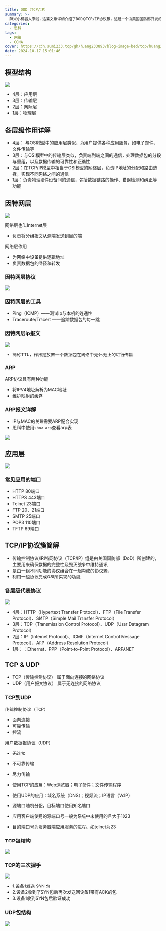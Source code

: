 ```yaml
---
title: DOD（TCP/IP）
summary: >-
  酥米小机器人来啦，这篇文章详细介绍了DOD的TCP/IP协议簇，这是一个由美国国防部开发的分布式开放系统互连模型，旨在确保数据传输的可靠性。文章首先概述了其四层结构：应用层提供电子邮件和文件传输等服务，传输层通过TCP协议进行可靠端到端通信或使用UDP协议的无连接传输，网际层负责IP地址分配、路由选择和数据包转发，物理层处理硬件设备间的通信和数据链路操作。接着，文章列出了关键协议如HTTP、FTP、SMTP、TCP、UDP、ICMP、ARP，并介绍了工具Ping和Traceroute用于网络诊断。还比较了TCP的三次握手机制与UDP的简单传输方式，突出TCP/IP协议簇在现代网络中的核心作用，强调其高效性和基础性。
categories:
  - 思科
tags:
  - 网络
  - CCNA
cover: https://cdn.sumi233.top/gh/huang233893/blog-image-bed/top/huang233893/imgs/blog/DoD%20(11).png
date: 2024-10-17 15:01:46
---
```


## 模型结构
![](https://cdn.sumi233.top/gh/huang233893/blog-image-bed/top/huang233893/imgs/blog/DoD%20(11).png)

+ 4层：应用层
+ 3层：传输层
+ 2层：网际层
+ 1层：物理层

## 各层级作用详解
+ 4层： 与OSI模型中的应用层类似，为用户提供各种应用服务，如电子邮件、文件传输等</font>
+  3层：与OSI模型中的传输层类似，负责端到端之间的通信，处理数据包的分段与重组，以及数据传输的可靠性和正确性</font>
+  2层：在TCP/IP模型中相当于OSI模型的网络层，负责IP地址的分配和路由选择，实现不同网络之间的通信</font>
+  1层：负责物理硬件设备间的通信，包括数据链路的操作、错误检测和纠正等功能</font>

## 因特网层
![](https://cdn.sumi233.top/gh/huang233893/blog-image-bed/top/huang233893/imgs/blog/DoD%20(8).png)

网络层也叫Internet层

+ 负责将分组报文从源端发送到目的端

网络层作用

+ 为网络中设备提供逻辑地址
+ 负责数据包的寻径和转发

### 因特网层协议
![](https://cdn.sumi233.top/gh/huang233893/blog-image-bed/top/huang233893/imgs/blog/DoD%20(1).png)

### 因特网层的工具
+ Ping（ICMP）——测试ip与本机的连通性
+ Traceroute/Tracert ——追踪数据包的每一跳

### 因特网层ip报文
![](https://cdn.sumi233.top/gh/huang233893/blog-image-bed/top/huang233893/imgs/blog/DoD%20(9).png)

+ 简称TTL，作用是放置一个数据包在网络中无休无止的进行传输

### ARP
ARP协议具有两种功能

+ 将IPV4地址解析为MAC地址
+ 维护映射的缓存

### ARP报文详解
+ IP与MAC的关联需要ARP配合实现
+ 思科中使用` show arp `查看arp表

![](https://cdn.sumi233.top/gh/huang233893/blog-image-bed/top/huang233893/imgs/blog/DoD%20(2).png)

## 应用层
![](https://cdn.sumi233.top/gh/huang233893/blog-image-bed/top/huang233893/imgs/blog/DoD%20(7).png)

### 常见应用的端口
+ HTTP 80端口
+ HTTPS 443端口
+ Telnet 23端口
+ FTP 20、21端口
+ SMTP 25端口
+ POP3 110端口
+ TFTP 69端口

## TCP/IP协议簇简解
+ 传输控制协议/IRI特网协议（TCP/IP）组是由关国国防部（DoD）所创建的，主要用来确保数据的完整性及毁灭战争中维持通讯
+ 是由一组不同功能的协议组合在一起构成的协议簇、
+ 利用一组协议完成OSI所实现的功能

### 各层级代表协议
![](https://cdn.sumi233.top/gh/huang233893/blog-image-bed/top/huang233893/imgs/blog/DoD%20(3).png)

+ 4层：HTTP（Hypertext Transfer Protocol）、FTP（File Transfer Protocol）、SMTP（Simple Mail Transfer Protocol）
+ 3层：TCP（Transmission Control Protocol）、UDP（User Datagram Protocol）
+ 2层：IP（Internet Protocol）、ICMP（Internet Control Message Protocol）、ARP（Address Resolution Protocol）
+ 1层：：Ethernet、PPP（Point-to-Point Protocol）、ARPANET

## TCP & UDP
+ TCP（传输控制协议） 属于面向连接的网络协议
+ UDP（用户报文协议） 属于无连接的网络协议

### TCP到UDP
传统控制协议（TCP）

+ 面向连接
+ 可靠传输
+ 控流

用户数据报协议（UDP）

+ 无连接
+ 不可靠传输
+ 尽力传输

+ 使用TCP的应用：Web浏览器；电子邮件；文件传输程序
+ 使用UDP的应用：域名系统（DNS）；视频流；IP语言（VoIP）
+ 源端口随机分配，目标端口使用知名端口
+ 应用客户端使用的源端口号一般为系统中未使用的且大于1023
+ 目的端口号为服务器端应用服务的进程。如telnet为23

### TCP包结构
![](https://cdn.sumi233.top/gh/huang233893/blog-image-bed/top/huang233893/imgs/blog/DoD%20(4).png)

### TCP的三次握手
![](https://cdn.sumi233.top/gh/huang233893/blog-image-bed/top/huang233893/imgs/blog/DoD%20(10).png)

+ 1.设备1发送 SYN 包
+ 2.设备2收到了SYN包后再次发送回设备1带有ACK的包
+ 3.设备1收到SYN包后验证成功

### UDP包结构
![](https://cdn.sumi233.top/gh/huang233893/blog-image-bed/top/huang233893/imgs/blog/DoD%20(5).png)